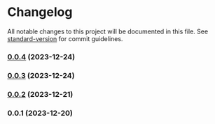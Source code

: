 # Changelog

All notable changes to this project will be documented in this file. See [standard-version](https://github.com/conventional-changelog/standard-version) for commit guidelines.

### [0.0.4](https://github.com/ngx-hub/ng-workspace/compare/v0.0.3...v0.0.4) (2023-12-24)

### [0.0.3](https://github.com/ngx-hub/ng-workspace/compare/v0.0.2...v0.0.3) (2023-12-24)

### [0.0.2](https://github.com/ngx-hub/ng-workspace/compare/v0.0.1...v0.0.2) (2023-12-21)

### 0.0.1 (2023-12-20)
